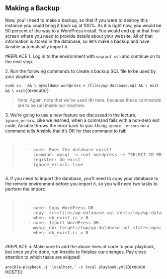 ## Making a Backup

Now, you'll need to make a backup, so that if you were to destroy this instance you could bring it back up at 100%. As it is right now, you would be 90 percent of the way to a WordPress install. You would end up at that final screen where you need to provide details about your website. All of that information is stored in the database, so let’s make a backup and have Ansible automatically import it.

#REPLACE
1\. Log in to the environment with `vagrant ssh` and continue on to the next step.

2\. Run the following commands to create a backup SQL file to be used by your playbook:

`sudo su - && \
mysqldump wordpress > /files/wp-database.sql && \
exit && \
exit`{{execute}}

>Note: Again, note that we've used (#) here, because these commands are to be run inside our machine.

3\. We’re going to use a new feature we discussed in the lecture, `ignore_errors`. Like we learned, when a command fails with a non-zero exit code, Ansible throws the error back to you. Using `ignore_ errors` on a command tells Ansible that it’s OK for that command to fail:

<pre class="file" data-filename="playbook.yml"><blockquote>
    - name: Does the database exist?
      command: mysql -u root wordpress -e "SELECT ID FROM wordpress.wp_users LIMIT 1;"
      register: db_exist
      ignore_errors: true
</blockquote></pre>


4\. If you need to import the database, you’ll need to copy your database to the remote environment before you import it, so you will need two tasks to perform the import:

<pre class="files" data-filename="playbook.yml"><blockquote>
    - name: Copy WordPress DB
      copy: src=files/wp-database.sql dest=/tmp/wp-database.sql
      when: db_exist.rc > 0
    - name: Import WordPress DB
      mysql_db: target=/tmp/wp-database.sql state=import name=wordpress
      when: db_exist.rc > 0
</blockquote></pre>

#REPLACE
5\. Make sure to add the above lines of code to your playbook, but once you're done, run Ansible to finialize our changes. Pay close attention to which tasks are skipped!

`ansible-playbook -i 'localhost,' -c local playbook.yml`{{execute HOST1}}
